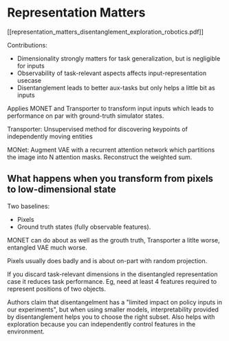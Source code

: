 # Representation Matters

[[representation_matters_disentanglement_exploration_robotics.pdf]]

Contributions:
 - Dimensionality strongly matters for task generalization, but is negligible for inputs
 - Observability of task-relevant aspects affects input-representation usecase
 - Disentanglement leads to better aux-tasks but only helps a little bit as inputs


Applies MONET and Transporter to transform input inputs which leads to performance on par with ground-truth simulator states.

Transporter: Unsupervised method for discovering keypoints of independently moving entities

MONet: Augment VAE with a recurrent attention network which partitions the image into N attention masks. Reconstruct the weighted sum.

## What happens when you transform from pixels to low-dimensional state

Two baselines:

 - Pixels
 - Ground truth states (fully observable features).


MONET can do about as well as the grouth truth, Transporter a litlte worse, entangled VAE much worse.

Pixels usually does badly and is about on-part with random projection.

If you discard task-relevant dimensions in the disentangled representation case it reduces task performance. Eg, need at least 4 features required to represent positions of two objects.


Authors claim that disentangelment has a "limited impact on policy inputs in our experiments", but when using smaller models, interpretability provided by disentanglement helps you to choose the right subset. Also helps with exploration because you can independently control features in the environment.